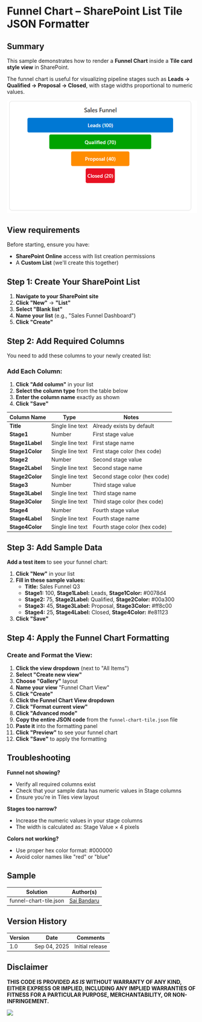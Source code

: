 # Funnel Chart – SharePoint List Tile JSON Formatter

## Summary

This sample demonstrates how to render a **Funnel Chart** inside a **Tile card style view** in SharePoint.

The funnel chart is useful for visualizing pipeline stages such as **Leads → Qualified → Proposal → Closed**, with stage widths proportional to numeric values.

![screenshot of the sample](./assets/screenshot.png)

## View requirements

Before starting, ensure you have:
- **SharePoint Online** access with list creation permissions
- A **Custom List** (we'll create this together)

## Step 1: Create Your SharePoint List

1. **Navigate to your SharePoint site**
2. **Click "New"** → **"List"**
3. **Select "Blank list"**
4. **Name your list** (e.g., "Sales Funnel Dashboard")
5. **Click "Create"**

## Step 2: Add Required Columns

You need to add these columns to your newly created list:

### Add Each Column:
1. **Click "Add column"** in your list
2. **Select the column type** from the table below
3. **Enter the column name** exactly as shown
4. **Click "Save"**

| Column Name    | Type              | Notes |
|----------------|-------------------|-------|
| **Title**      | Single line text  | Already exists by default |
| **Stage1**     | Number            | First stage value |
| **Stage1Label**| Single line text  | First stage name |
| **Stage1Color**| Single line text  | First stage color (hex code) |
| **Stage2**     | Number            | Second stage value |
| **Stage2Label**| Single line text  | Second stage name |
| **Stage2Color**| Single line text  | Second stage color (hex code) |
| **Stage3**     | Number            | Third stage value |
| **Stage3Label**| Single line text  | Third stage name |
| **Stage3Color**| Single line text  | Third stage color (hex code) |
| **Stage4**     | Number            | Fourth stage value |
| **Stage4Label**| Single line text  | Fourth stage name |
| **Stage4Color**| Single line text  | Fourth stage color (hex code) |

## Step 3: Add Sample Data

**Add a test item** to see your funnel chart:

1. **Click "New"** in your list
2. **Fill in these sample values:**
   - **Title:** Sales Funnel Q3
   - **Stage1:** 100, **Stage1Label:** Leads, **Stage1Color:** #0078d4
   - **Stage2:** 75, **Stage2Label:** Qualified, **Stage2Color:** #00a300
   - **Stage3:** 45, **Stage3Label:** Proposal, **Stage3Color:** #ff8c00
   - **Stage4:** 25, **Stage4Label:** Closed, **Stage4Color:** #e81123
3. **Click "Save"**

## Step 4: Apply the Funnel Chart Formatting

### Create and Format the View:
1. **Click the view dropdown** (next to "All Items")
2. **Select "Create new view"**
3. **Choose "Gallery"** layout
4. **Name your view** "Funnel Chart View"
5. **Click "Create"**
6. **Click the Funnel Chart View dropdown**
7. **Click "Format current view"**
8. **Click "Advanced mode"**
9. **Copy the entire JSON code** from the `funnel-chart-tile.json` file
10. **Paste it** into the formatting panel
11. **Click "Preview"** to see your funnel chart
12. **Click "Save"** to apply the formatting


## Troubleshooting

**Funnel not showing?**
- Verify all required columns exist
- Check that your sample data has numeric values in Stage columns
- Ensure you're in Tiles view layout

**Stages too narrow?**
- Increase the numeric values in your stage columns
- The width is calculated as: Stage Value × 4 pixels

**Colors not working?**
- Use proper hex color format: #000000
- Avoid color names like "red" or "blue"

## Sample

Solution|Author(s)
--------|---------
funnel-chart-tile.json | [Sai Bandaru](https://github.com/saiiiiiii)

## Version History

| Version | Date | Comments |
|---------|------|----------|
| 1.0 | Sep 04, 2025 | Initial release |

## Disclaimer
**THIS CODE IS PROVIDED *AS IS* WITHOUT WARRANTY OF ANY KIND, EITHER EXPRESS OR IMPLIED, INCLUDING ANY IMPLIED WARRANTIES OF FITNESS FOR A PARTICULAR PURPOSE, MERCHANTABILITY, OR NON-INFRINGEMENT.**

<img src="https://pnptelemetry.azurewebsites.net/list-formatting/view-samples/funnel-chart-tile" />
